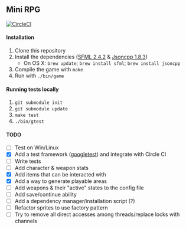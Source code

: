 ## Mini RPG
[![CircleCI](https://circleci.com/gh/ISauve/Mini_RPG.png?style=shield&circle-token=774174d09b31158629a5abf5e26d5f8bd70f62e8)](https://circleci.com/gh/ISauve/Mini_RPG)



#### Installation
1. Clone this repository
2. Install the dependencies ([SFML 2.4.2](https://www.sfml-dev.org/download/sfml/2.4.2/) & [Jsoncpp 1.8.3](https://github.com/open-source-parsers/jsoncpp/releases))
    - On OS X:  `brew update`; `brew install sfml`; `brew install jsoncpp`
3. Compile the game with `make`
4. Run with `./bin/game`

#### Running tests locally
1. `git submodule init`
2. `git submodule update`
3. `make test`
4. `./bin/gtest`

#### TODO
- [ ] Test on Win/Linux
- [x] Add a test framework ([googletest](https://github.com/google/googletest)) and integrate with Circle CI
- [ ] Write tests
- [ ] Add character & weapon stats
- [x] Add items that can be interacted with
- [x] Add a way to generate playable areas
- [ ] Add weapons & their "active" states to the config file
- [ ] Add save/continue ability
- [ ] Add a dependency manager/installation script (?)
- [ ] Refactor sprites to use factory pattern
- [ ] Try to remove all direct accesses among threads/replace locks with channels
